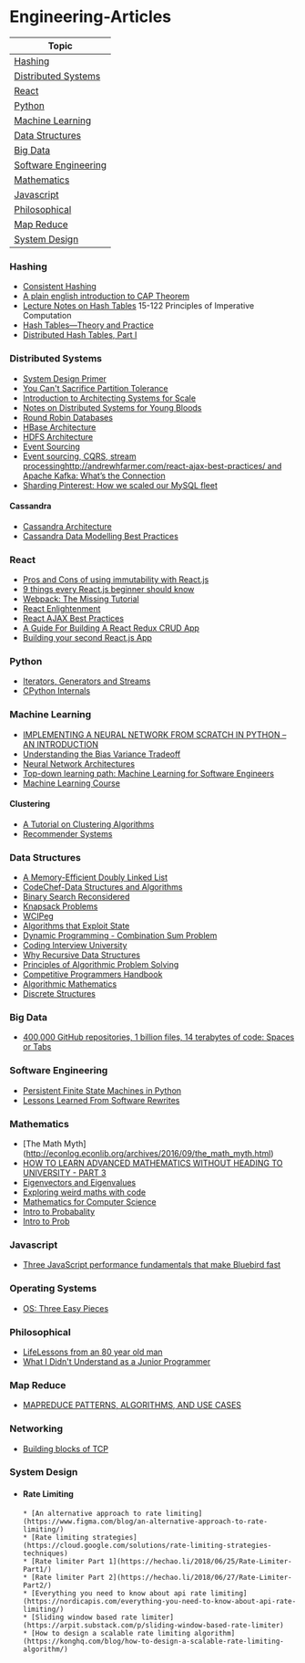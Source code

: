 # Engineering-Articles

|Topic|
|---|
|[Hashing](#hashing)|
|[Distributed Systems](#distributed-systems)|
|[React](#react)|
|[Python](#python)|
|[Machine Learning](#machine-learning)|
|[Data Structures](#data-structures)|
|[Big Data](#big-data)|
|[Software Engineering](#software-engineering)|
|[Mathematics](#mathematics)|
|[Javascript](#javascript)|
|[Philosophical](#philosphical)|
|[Map Reduce](#map-reduce)|
|[System Design](#system-design)|

### Hashing
* [Consistent Hashing](http://blog.carlosgaldino.com/consistent-hashing.html)
* [A plain english introduction to CAP Theorem](http://ksat.me/a-plain-english-introduction-to-cap-theorem/)
* [Lecture Notes on Hash Tables](https://www.cs.cmu.edu/~fp/courses/15122-f10/lectures/11-hashtables.pdf) 15-122 Principles of Imperative Computation
* [Hash Tables—Theory and Practice](http://www.linuxjournal.com/content/hash-tables%E2%80%94theory-and-practice)
* [Distributed Hash Tables, Part I](http://www.linuxjournal.com/article/6797)


### Distributed Systems
* [System Design Primer](https://github.com/donnemartin/system-design-primer)
* [You Can't Sacrifice Partition Tolerance](https://codahale.com/you-cant-sacrifice-partition-tolerance/)
* [Introduction to Architecting Systems for Scale](http://lethain.com/introduction-to-architecting-systems-for-scale/)
* [Notes on Distributed Systems for Young Bloods](https://www.somethingsimilar.com/2013/01/14/notes-on-distributed-systems-for-young-bloods/)
* [Round Robin Databases](https://jawnsy.wordpress.com/2010/01/08/round-robin-databases/)
* [HBase Architecture](https://www.mapr.com/blog/in-depth-look-hbase-architecture)
* [HDFS Architecture](http://www.aosabook.org/en/hdfs.html)
* [Event Sourcing](http://martinfowler.com/eaaDev/EventSourcing.html)
* [Event sourcing, CQRS, stream processinghttp://andrewhfarmer.com/react-ajax-best-practices/ and Apache Kafka: What’s the Connection](http://www.confluent.io/blog/event-sourcing-cqrs-stream-processing-apache-kafka-whats-connection/)
* [Sharding Pinterest: How we scaled our MySQL fleet](https://engineering.pinterest.com/blog/sharding-pinterest-how-we-scaled-our-mysql-fleet/)

#### Cassandra
* [Cassandra Architecture](http://docs.datastax.com/en/cassandra/2.1/cassandra/architecture/architectureIntro_c.html)
* [Cassandra Data Modelling Best Practices](http://www.slideshare.net/jaykumarpatel/cassandra-data-modeling-best-practices)

### React
* [Pros and Cons of using immutability with React.js](http://reactkungfu.com/2015/08/pros-and-cons-of-using-immutability-with-react-js/)
* [9 things every React.js beginner should know](https://camjackson.net/post/9-things-every-reactjs-beginner-should-know)
* [Webpack: The Missing Tutorial](https://github.com/shekhargulati/52-technologies-in-2016/blob/master/36-webpack/README.md)
* [React Enlightenment](http://www.reactenlightenment.com/basic-react-components/6.1.html)
* [React AJAX Best Practices](http://andrewhfarmer.com/react-ajax-best-practices/)
* [A Guide For Building A React Redux CRUD App](https://medium.com/@rajaraodv/a-guide-for-building-a-react-redux-crud-app-7fe0b8943d0f)
* [Building your second React.js App](https://medium.com/learning-new-stuff/building-your-second-react-js-app-eb66924b3774)

### Python
* [Iterators, Generators and Streams](https://inst.eecs.berkeley.edu/~cs61a/fa12/disc/disc12.pdf)
* [CPython Internals](https://www.youtube.com/playlist?list=PLzV58Zm8FuBL6OAv1Yu6AwXZrnsFbbR0S)

### Machine Learning
* [IMPLEMENTING A NEURAL NETWORK FROM SCRATCH IN PYTHON – AN INTRODUCTION](http://www.wildml.com/2015/09/implementing-a-neural-network-from-scratch/)
* [Understanding the Bias Variance Tradeoff](http://scott.fortmann-roe.com/docs/BiasVariance.html)
* [Neural Network Architectures](http://culurciello.github.io/tech/2016/06/04/nets.html)
* [Top-down learning path: Machine Learning for Software Engineers](https://github.com/ZuzooVn/machine-learning-for-software-engineers/blob/master/README.md)
* [Machine Learning Course](https://ml.berkeley.edu/blog/2016/12/24/tutorial-2/)

#### Clustering
* [A Tutorial on Clustering Algorithms](http://home.deib.polimi.it/matteucc/Clustering/tutorial_html/kmeans.html)
* [Recommender Systems](http://www.recsyswiki.com/wiki/Main_Page)

### Data Structures
* [A Memory-Efficient Doubly Linked List](http://www.linuxjournal.com/article/6828)
* [CodeChef-Data Structures and Algorithms](https://discuss.codechef.com/questions/48877/data-structures-and-algorithms)
* [Binary Search Reconsidered](http://www.solipsys.co.uk/new/BinarySearchReconsidered.html?ThinkingAboutRecursion)
* [Knapsack Problems](http://www.or.deis.unibo.it/kp/KnapsackProblems.pdf)
* [WCIPeg](http://wcipeg.com/wiki/Main_Page)
* [Algorithms that Exploit State](http://papl.cs.brown.edu/2014/Algorithms_That_Exploit_State.html)
* [Dynamic Programming - Combination Sum Problem](http://www.codeguru.com/cpp/cpp/algorithms/combinations/article.php/c15409/Dynamic-Programming-Combination-Sum-Problem.htm)
* [Coding Interview University](https://github.com/jwasham/coding-interview-university)
* [Why Recursive Data Structures](http://raganwald.com/2016/12/27/recursive-data-structures.html)
* [Principles of Algorithmic Problem Solving](http://www.csc.kth.se/~jsannemo/slask/main.pdf)
* [Competitive Programmers Handbook](https://cses.fi/book.pdf)
* [Algorithmic Mathematics](https://cses.fi/book.pdf)
* [Discrete Structures](http://cglab.ca/~michiel/DiscreteStructures/DiscreteStructures.pdf)

### Big Data
* [400,000 GitHub repositories, 1 billion files, 14 terabytes of code: Spaces or Tabs](https://medium.com/@hoffa/400-000-github-repositories-1-billion-files-14-terabytes-of-code-spaces-or-tabs-7cfe0b5dd7fd#.y6ntjibtb)


### Software Engineering
* [Persistent Finite State Machines in Python](https://engineering.quora.com/Persistent-Finite-State-Machines-in-Python)
* [Lessons Learned From Software Rewrites](http://alexmartins.me/2016/07/28/lessons-learned-from-software-rewrites.html)

### Mathematics
* [The Math Myth] (http://econlog.econlib.org/archives/2016/09/the_math_myth.html)
* [HOW TO LEARN ADVANCED MATHEMATICS WITHOUT HEADING TO UNIVERSITY - PART 3](https://www.quantstart.com/articles/How-to-Learn-Advanced-Mathematics-Without-Heading-to-University-Part-3)
* [Eigenvectors and Eigenvalues](http://setosa.io/ev/eigenvectors-and-eigenvalues/)
* [Exploring weird maths with code](http://alexpounds.com/blog/2016/09/04/exploring-weird-maths-with-code)
* [Mathematics for Computer Science](https://courses.csail.mit.edu/6.042/spring17/mcs.pdf)
* [Intro to Probabality](https://www.probabilitycourse.com/)
* [Intro to Prob](https://math.dartmouth.edu/~prob/prob/prob.pdf)

### Javascript
* [Three JavaScript performance fundamentals that make Bluebird fast](https://reaktor.com/blog/javascript-performance-fundamentals-make-bluebird-fast/)

### Operating Systems
* [OS: Three Easy Pieces](http://pages.cs.wisc.edu/~remzi/OSTEP/)

### Philosophical

* [LifeLessons from an 80 year old man](https://medium.com/bigger-picture/lifelessons-advice-from-an-80-year-old-man-799510fb0f91)
* [What I Didn't Understand as a Junior Programmer](http://blog.alexnaraghi.com/what-i-didnt-understand-as-a-junior-programmer)

### Map Reduce
* [MAPREDUCE PATTERNS, ALGORITHMS, AND USE CASES](https://highlyscalable.wordpress.com/2012/02/01/mapreduce-patterns/)

### Networking
* [Building blocks of TCP](https://hpbn.co/building-blocks-of-tcp/)

### System Design

* #### Rate Limiting

      * [An alternative approach to rate limiting](https://www.figma.com/blog/an-alternative-approach-to-rate-limiting/)
      * [Rate limiting strategies](https://cloud.google.com/solutions/rate-limiting-strategies-techniques)
      * [Rate limiter Part 1](https://hechao.li/2018/06/25/Rate-Limiter-Part1/)
      * [Rate limiter Part 2](https://hechao.li/2018/06/27/Rate-Limiter-Part2/)
      * [Everything you need to know about api rate limiting](https://nordicapis.com/everything-you-need-to-know-about-api-rate-limiting/)
      * [Sliding window based rate limiter](https://arpit.substack.com/p/sliding-window-based-rate-limiter)
      * [How to design a scalable rate limiting algorithm](https://konghq.com/blog/how-to-design-a-scalable-rate-limiting-algorithm/)
